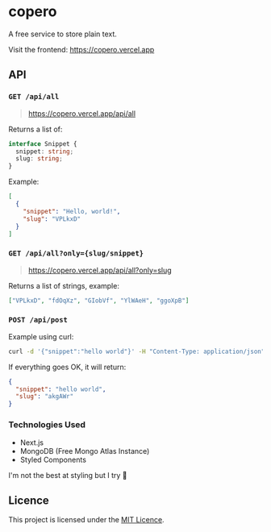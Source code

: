 # copero

A free service to store plain text.

Visit the frontend: https://copero.vercel.app

## API

### `GET /api/all`

> https://copero.vercel.app/api/all

Returns a list of:

```typescript
interface Snippet {
  snippet: string;
  slug: string;
}
```

Example:

```json
[
  {
    "snippet": "Hello, world!",
    "slug": "VPLkxD"
  }
]
```

### `GET /api/all?only={slug/snippet}`

> https://copero.vercel.app/api/all?only=slug

Returns a list of strings, example:

```json
["VPLkxD", "fdOqXz", "GIobVf", "YlWAeH", "ggoXpB"]
```

### `POST /api/post`

Example using curl:

```bash
curl -d '{"snippet":"hello world"}' -H "Content-Type: application/json" -X POST https://copero.vercel.app/api/post
```

If everything goes OK, it will return:

```json
{
  "snippet": "hello world",
  "slug": "akgAWr"
}
```

### Technologies Used

- Next.js
- MongoDB (Free Mongo Atlas Instance)
- Styled Components

I'm not the best at styling but I try 🤣

## Licence

This project is licensed under the [MIT Licence](./license).
